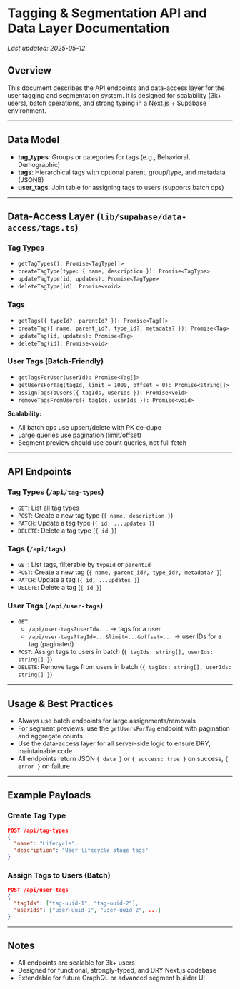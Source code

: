 # Tagging & Segmentation API and Data Layer Documentation

_Last updated: 2025-05-12_

## Overview
This document describes the API endpoints and data-access layer for the user tagging and segmentation system. It is designed for scalability (3k+ users), batch operations, and strong typing in a Next.js + Supabase environment.

---

## Data Model
- **tag_types**: Groups or categories for tags (e.g., Behavioral, Demographic)
- **tags**: Hierarchical tags with optional parent, group/type, and metadata (JSONB)
- **user_tags**: Join table for assigning tags to users (supports batch ops)

---

## Data-Access Layer (`lib/supabase/data-access/tags.ts`)

### Tag Types
- `getTagTypes(): Promise<TagType[]>`
- `createTagType(type: { name, description }): Promise<TagType>`
- `updateTagType(id, updates): Promise<TagType>`
- `deleteTagType(id): Promise<void>`

### Tags
- `getTags({ typeId?, parentId? }): Promise<Tag[]>`
- `createTag({ name, parent_id?, type_id?, metadata? }): Promise<Tag>`
- `updateTag(id, updates): Promise<Tag>`
- `deleteTag(id): Promise<void>`

### User Tags (Batch-Friendly)
- `getTagsForUser(userId): Promise<Tag[]>`
- `getUsersForTag(tagId, limit = 1000, offset = 0): Promise<string[]>`
- `assignTagsToUsers({ tagIds, userIds }): Promise<void>`
- `removeTagsFromUsers({ tagIds, userIds }): Promise<void>`

**Scalability:**
- All batch ops use upsert/delete with PK de-dupe
- Large queries use pagination (limit/offset)
- Segment preview should use count queries, not full fetch

---

## API Endpoints

### Tag Types (`/api/tag-types`)
- `GET`: List all tag types
- `POST`: Create a new tag type (`{ name, description }`)
- `PATCH`: Update a tag type (`{ id, ...updates }`)
- `DELETE`: Delete a tag type (`{ id }`)

### Tags (`/api/tags`)
- `GET`: List tags, filterable by `typeId` or `parentId`
- `POST`: Create a new tag (`{ name, parent_id?, type_id?, metadata? }`)
- `PATCH`: Update a tag (`{ id, ...updates }`)
- `DELETE`: Delete a tag (`{ id }`)

### User Tags (`/api/user-tags`)
- `GET`: 
  - `/api/user-tags?userId=...` → tags for a user
  - `/api/user-tags?tagId=...&limit=...&offset=...` → user IDs for a tag (paginated)
- `POST`: Assign tags to users in batch (`{ tagIds: string[], userIds: string[] }`)
- `DELETE`: Remove tags from users in batch (`{ tagIds: string[], userIds: string[] }`)

---

## Usage & Best Practices
- Always use batch endpoints for large assignments/removals
- For segment previews, use the `getUsersForTag` endpoint with pagination and aggregate counts
- Use the data-access layer for all server-side logic to ensure DRY, maintainable code
- All endpoints return JSON `{ data }` or `{ success: true }` on success, `{ error }` on failure

---

## Example Payloads

### Create Tag Type
```json
POST /api/tag-types
{
  "name": "Lifecycle",
  "description": "User lifecycle stage tags"
}
```

### Assign Tags to Users (Batch)
```json
POST /api/user-tags
{
  "tagIds": ["tag-uuid-1", "tag-uuid-2"],
  "userIds": ["user-uuid-1", "user-uuid-2", ...]
}
```

---

## Notes
- All endpoints are scalable for 3k+ users
- Designed for functional, strongly-typed, and DRY Next.js codebase
- Extendable for future GraphQL or advanced segment builder UI
